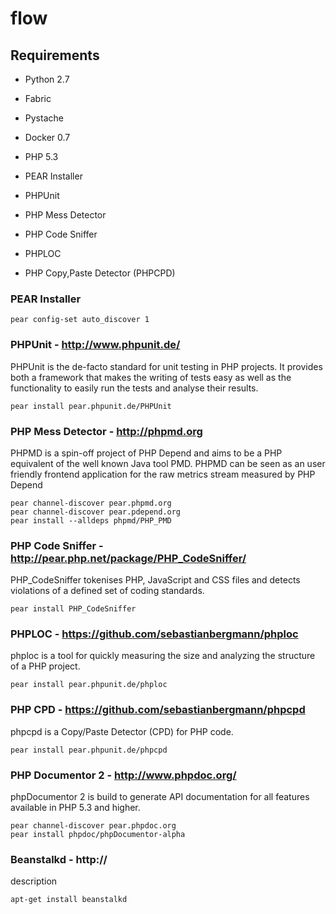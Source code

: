 # flow

## Requirements

- Python 2.7
- Fabric
- Pystache

- Docker 0.7

- PHP 5.3
- PEAR Installer
- PHPUnit
- PHP Mess Detector
- PHP Code Sniffer
- PHPLOC
- PHP Copy,Paste Detector (PHPCPD)



### PEAR Installer

    pear config-set auto_discover 1

### PHPUnit - http://www.phpunit.de/

PHPUnit is the de-facto standard for unit testing in PHP projects. It provides
both a framework that makes the writing of tests easy as well as the
functionality to easily run the tests and analyse their results.

    pear install pear.phpunit.de/PHPUnit

### PHP Mess Detector - http://phpmd.org

PHPMD is a spin-off project of PHP Depend and aims to be a PHP equivalent of the
well known Java tool PMD. PHPMD can be seen as an user friendly frontend
application for the raw metrics stream measured by PHP Depend

    pear channel-discover pear.phpmd.org
    pear channel-discover pear.pdepend.org
    pear install --alldeps phpmd/PHP_PMD

### PHP Code Sniffer - http://pear.php.net/package/PHP_CodeSniffer/

PHP_CodeSniffer tokenises PHP, JavaScript and CSS files and detects violations
of a defined set of coding standards.

    pear install PHP_CodeSniffer

### PHPLOC - https://github.com/sebastianbergmann/phploc

phploc is a tool for quickly measuring the size and analyzing the structure of
a PHP project.

    pear install pear.phpunit.de/phploc

### PHP CPD - https://github.com/sebastianbergmann/phpcpd

phpcpd is a Copy/Paste Detector (CPD) for PHP code.

    pear install pear.phpunit.de/phpcpd

### PHP Documentor 2 - http://www.phpdoc.org/

phpDocumentor 2 is build to generate API documentation for all features
available in PHP 5.3 and higher.

    pear channel-discover pear.phpdoc.org
    pear install phpdoc/phpDocumentor-alpha

### Beanstalkd - http://

description

    apt-get install beanstalkd
